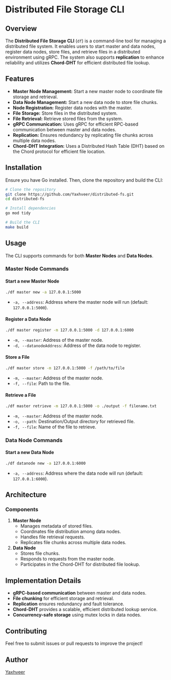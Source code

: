 # Distributed File Storage CLI

## Overview
The **Distributed File Storage CLI** (`df`) is a command-line tool for managing a distributed file system. It enables users to start master and data nodes, register data nodes, store files, and retrieve files in a distributed environment using gRPC. The system also supports **replication** to enhance reliability and utilizes **Chord-DHT** for efficient distributed file lookup.

## Features
- **Master Node Management:** Start a new master node to coordinate file storage and retrieval.
- **Data Node Management:** Start a new data node to store file chunks.
- **Node Registration:** Register data nodes with the master.
- **File Storage:** Store files in the distributed system.
- **File Retrieval:** Retrieve stored files from the system.
- **gRPC Communication:** Uses gRPC for efficient RPC-based communication between master and data nodes.
- **Replication:** Ensures redundancy by replicating file chunks across multiple data nodes.
- **Chord-DHT Integration:** Uses a Distributed Hash Table (DHT) based on the Chord protocol for efficient file location.

## Installation
Ensure you have Go installed. Then, clone the repository and build the CLI:

```sh
# Clone the repository
git clone https://github.com/Yaxhveer/distributed-fs.git
cd distributed-fs

# Install dependencies
go mod tidy

# Build the CLI
make build
```

## Usage
The CLI supports commands for both **Master Nodes** and **Data Nodes**.

### Master Node Commands

#### Start a new Master Node
```sh
./df master new -a 127.0.0.1:5000
```
- `-a, --address`: Address where the master node will run (default: `127.0.0.1:5000`).

#### Register a Data Node
```sh
./df master register -m 127.0.0.1:5000 -d 127.0.0.1:6000
```
- `-m, --master`: Address of the master node.
- `-d, --datanodeAddress`: Address of the data node to register.

#### Store a File
```sh
./df master store -m 127.0.0.1:5000 -f /path/to/file
```
- `-m, --master`: Address of the master node.
- `-f, --file`: Path to the file.

#### Retrieve a File
```sh
./df master retrieve -m 127.0.0.1:5000 -o ./output -f filename.txt
```
- `-m, --master`: Address of the master node.
- `-o, --path`: Destination/Output directory for retrieved file.
- `-f, --file`: Name of the file to retrieve.

### Data Node Commands

#### Start a new Data Node
```sh
./df datanode new -a 127.0.0.1:6000
```
- `-a, --address`: Address where the data node will run (default: `127.0.0.1:6000`).

## Architecture
### Components
1. **Master Node**
   - Manages metadata of stored files.
   - Coordinates file distribution among data nodes.
   - Handles file retrieval requests.
   - Replicates file chunks across multiple data nodes.
2. **Data Node**
   - Stores file chunks.
   - Responds to requests from the master node.
   - Participates in the Chord-DHT for distributed file lookup.

## Implementation Details
- **gRPC-based communication** between master and data nodes.
- **File chunking** for efficient storage and retrieval.
- **Replication** ensures redundancy and fault tolerance.
- **Chord-DHT** provides a scalable, efficient distributed lookup service.
- **Concurrency-safe storage** using mutex locks in data nodes.

## Contributing
Feel free to submit issues or pull requests to improve the project!

## Author
[Yaxhveer](https://github.com/Yaxhveer)